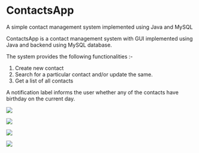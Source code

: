 # ContactsApp
A simple contact management system implemented using Java and MySQL

ContactsApp is a contact management system with GUI implemented using Java and backend using MySQL database.   

The system provides the following functionalities :-  
1. Create new contact  
2. Search for a particular contact and/or update the same.   
3. Get a list of all contacts  

A notification label informs the user whether any of the contacts have birthday on the current day.  

<p align:"center">
  <img src ="https://raw.githubusercontent.com/bhaskarcodes/ContactsApp/master/contacts.png" ></a>
</p>

<p align:"center">
  <img src ="https://raw.githubusercontent.com/bhaskarcodes/ContactsApp/master/addnewcontact.png" ></a>
</p>

<p align:"center">
  <img src ="https://raw.githubusercontent.com/bhaskarcodes/ContactsApp/master/showall.png" ></a>
</p>

<p align:"center">
  <img src ="https://raw.githubusercontent.com/bhaskarcodes/ContactsApp/master/updateandsearch.png" ></a>
</p>
